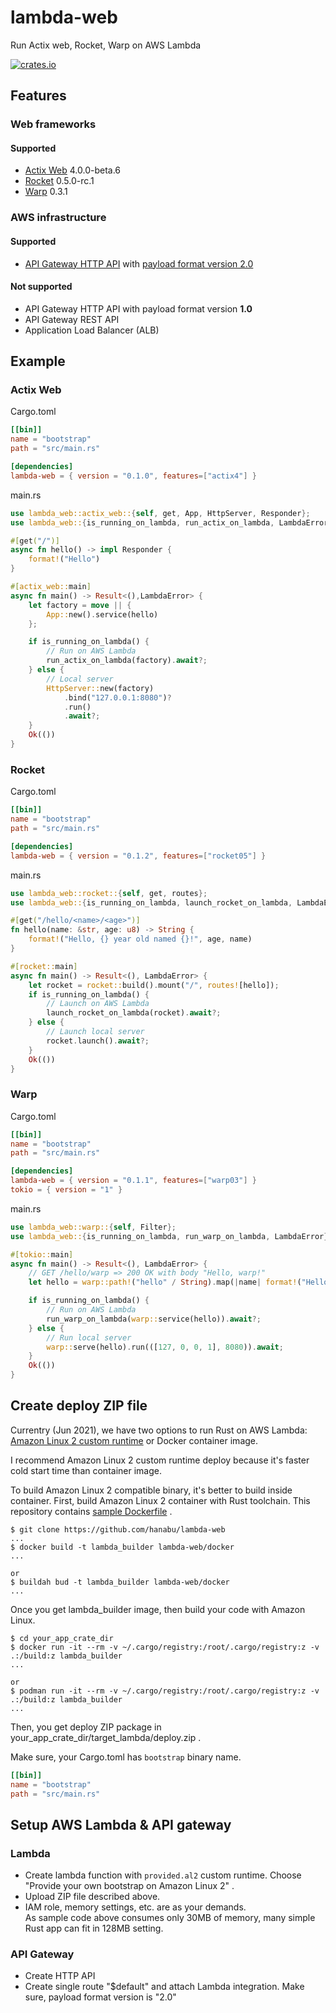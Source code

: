 # lambda-web

Run Actix web, Rocket, Warp on AWS Lambda

[![crates.io](https://img.shields.io/crates/v/lambda-web?label=latest)](https://crates.io/crates/lambda-web)

## Features

### Web frameworks

#### Supported

* [Actix Web](https://crates.io/crates/actix-web/4.0.0-beta.6) 4.0.0-beta.6
* [Rocket](https://rocket.rs/) 0.5.0-rc.1
* [Warp](https://github.com/seanmonstar/warp) 0.3.1

### AWS infrastructure

#### Supported

* [API Gateway HTTP API](https://docs.aws.amazon.com/apigateway/latest/developerguide/http-api.html) with [payload format version 2.0](https://docs.aws.amazon.com/apigateway/latest/developerguide/http-api-develop-integrations-lambda.html#2.0)

#### Not supported

* API Gateway HTTP API with payload format version **1.0**
* API Gateway REST API
* Application Load Balancer (ALB)

## Example

### Actix Web

Cargo.toml

```toml
[[bin]]
name = "bootstrap"
path = "src/main.rs"

[dependencies]
lambda-web = { version = "0.1.0", features=["actix4"] }
```

main.rs

```rust
use lambda_web::actix_web::{self, get, App, HttpServer, Responder};
use lambda_web::{is_running_on_lambda, run_actix_on_lambda, LambdaError};

#[get("/")]
async fn hello() -> impl Responder {
    format!("Hello")
}

#[actix_web::main]
async fn main() -> Result<(),LambdaError> {
    let factory = move || {
        App::new().service(hello)
    };

    if is_running_on_lambda() {
        // Run on AWS Lambda
        run_actix_on_lambda(factory).await?;
    } else {
        // Local server
        HttpServer::new(factory)
            .bind("127.0.0.1:8080")?
            .run()
            .await?;
    }
    Ok(())
}
```

### Rocket

Cargo.toml

```toml
[[bin]]
name = "bootstrap"
path = "src/main.rs"

[dependencies]
lambda-web = { version = "0.1.2", features=["rocket05"] }
```

main.rs

```rust
use lambda_web::rocket::{self, get, routes};
use lambda_web::{is_running_on_lambda, launch_rocket_on_lambda, LambdaError};

#[get("/hello/<name>/<age>")]
fn hello(name: &str, age: u8) -> String {
    format!("Hello, {} year old named {}!", age, name)
}

#[rocket::main]
async fn main() -> Result<(), LambdaError> {
    let rocket = rocket::build().mount("/", routes![hello]);
    if is_running_on_lambda() {
        // Launch on AWS Lambda
        launch_rocket_on_lambda(rocket).await?;
    } else {
        // Launch local server
        rocket.launch().await?;
    }
    Ok(())
}
```

### Warp

Cargo.toml

```toml
[[bin]]
name = "bootstrap"
path = "src/main.rs"

[dependencies]
lambda-web = { version = "0.1.1", features=["warp03"] }
tokio = { version = "1" }
```

main.rs

```rust
use lambda_web::warp::{self, Filter};
use lambda_web::{is_running_on_lambda, run_warp_on_lambda, LambdaError};

#[tokio::main]
async fn main() -> Result<(), LambdaError> {
    // GET /hello/warp => 200 OK with body "Hello, warp!"
    let hello = warp::path!("hello" / String).map(|name| format!("Hello, {}", name));

    if is_running_on_lambda() {
        // Run on AWS Lambda
        run_warp_on_lambda(warp::service(hello)).await?;
    } else {
        // Run local server
        warp::serve(hello).run(([127, 0, 0, 1], 8080)).await;
    }
    Ok(())
}
```

## Create deploy ZIP file

Currentry (Jun 2021), we have two options to run Rust on AWS Lambda: [Amazon Linux 2 custom runtime](https://docs.aws.amazon.com/lambda/latest/dg/runtimes-custom.html) or Docker container image.

I recommend Amazon Linux 2 custom runtime deploy because it's faster cold start time than container image.

To build Amazon Linux 2 compatible binary, it's better to build inside container. First, build Amazon Linux 2 container with Rust toolchain. This repository contains [sample Dockerfile](https://github.com/hanabu/lambda-web/blob/main/docker/Dockerfile) .

```console
$ git clone https://github.com/hanabu/lambda-web
...
$ docker build -t lambda_builder lambda-web/docker
...

or
$ buildah bud -t lambda_builder lambda-web/docker
...
```

Once you get lambda_builder image, then build your code with Amazon Linux.

```console
$ cd your_app_crate_dir
$ docker run -it --rm -v ~/.cargo/registry:/root/.cargo/registry:z -v .:/build:z lambda_builder
...

or
$ podman run -it --rm -v ~/.cargo/registry:/root/.cargo/registry:z -v .:/build:z lambda_builder
...
```

Then, you get deploy ZIP package in your_app_crate_dir/target_lambda/deploy.zip .

Make sure, your Cargo.toml has `bootstrap` binary name.

```toml
[[bin]]
name = "bootstrap"
path = "src/main.rs"
```

## Setup AWS Lambda & API gateway

### Lambda

* Create lambda function with `provided.al2` custom runtime. Choose "Provide your own bootstrap on Amazon Linux 2" .
* Upload ZIP file described above.
* IAM role, memory settings, etc. are as your demands. \
  As sample code above consumes only 30MB of memory, many simple Rust app can fit in 128MB setting.

### API Gateway

* Create HTTP API
* Create single route "$default" and attach Lambda integration. Make sure, payload format version is "2.0"
